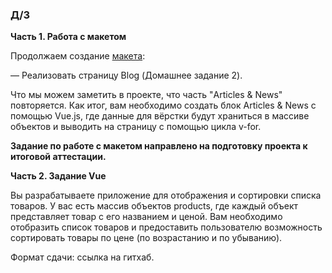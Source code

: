 ### Д/З

**Часть 1. Работа с макетом**

Продолжаем создание [макета](https://www.figma.com/file/okdYD45Tj2JpKsNASccUmf/Interior-Design-Webflow-Website-Template-(Community)-(Copy)-(Copy)?type=design&node-id=209-15&t=VK2zHccBmhGGNIzu-0):

— Реализовать страницу Blog (Домашнее задание 2).

Что мы можем заметить в проекте, что часть "Articles & News" повторяется. Как итог, вам необходимо создать блок
Articles & News с помощью Vue.js, где данные для вёрстки будут храниться в массиве объектов и выводить на страницу с
помощью цикла v-for.

**Задание по работе с макетом направлено на подготовку проекта к итоговой аттестации.**

**Часть 2. Задание Vue**

Вы разрабатываете приложение для отображения и сортировки списка товаров. У вас есть массив объектов products, где
каждый объект представляет товар с его названием и ценой. Вам необходимо отобразить список товаров и предоставить
пользователю возможность сортировать товары по цене (по возрастанию и по убыванию).

Формат сдачи: ссылка на гитхаб.